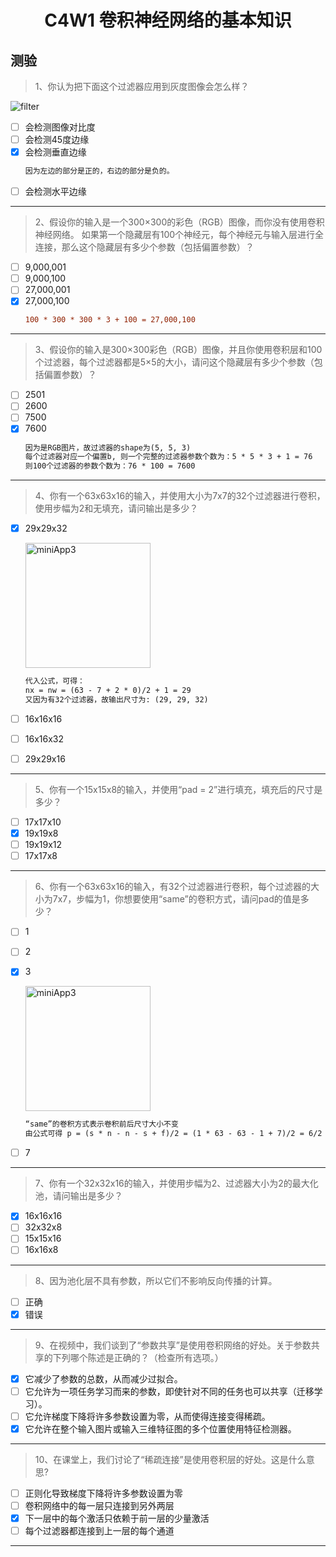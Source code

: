 <h1 align="center">C4W1 卷积神经网络的基本知识</h1>

## 测验

> 1、你认为把下面这个过滤器应用到灰度图像会怎么样？ 

![filter](./testAssests/C4W1/filter.jpg)
- [ ] 会检测图像对比度
- [ ] 会检测45度边缘
- [x] 会检测垂直边缘
    ```diff
    因为左边的部分是正的，右边的部分是负的。
    ```
- [ ] 会检测水平边缘
___
> 2、假设你的输入是一个300×300的彩色（RGB）图像，而你没有使用卷积神经网络。 如果第一个隐藏层有100个神经元，每个神经元与输入层进行全连接，那么这个隐藏层有多少个参数（包括偏置参数）？
- [ ] 9,000,001
- [ ] 9,000,100
- [ ] 27,000,001
- [x] 27,000,100
    ```diff
    100 * 300 * 300 * 3 + 100 = 27,000,100
    ```
___
> 3、假设你的输入是300×300彩色（RGB）图像，并且你使用卷积层和100个过滤器，每个过滤器都是5×5的大小，请问这个隐藏层有多少个参数（包括偏置参数）？
- [ ] 2501
- [ ] 2600
- [ ] 7500
- [x] 7600
    ```diff
    因为是RGB图片，故过滤器的shape为(5, 5, 3)
    每个过滤器对应一个偏置b, 则一个完整的过滤器参数个数为：5 * 5 * 3 + 1 = 76 
    则100个过滤器的参数个数为：76 * 100 = 7600
    ```
___
> 4、你有一个63x63x16的输入，并使用大小为7x7的32个过滤器进行卷积，使用步幅为2和无填充，请问输出是多少？

- [x] 29x29x32

    <img src="./testAssests/C4W1/formula1.jpg" width="200" alt="miniApp3"/>
    
    ```diff
    代入公式，可得：
    nx = nw = (63 - 7 + 2 * 0)/2 + 1 = 29
    又因为有32个过滤器，故输出尺寸为: (29, 29, 32)
    ```
    
- [ ] 16x16x16     
- [ ] 16x16x32
- [ ] 29x29x16
___
> 5、你有一个15x15x8的输入，并使用“pad = 2”进行填充，填充后的尺寸是多少？
- [ ] 17x17x10
- [x] 19x19x8
- [ ] 19x19x12
- [ ] 17x17x8
___
> 6、你有一个63x63x16的输入，有32个过滤器进行卷积，每个过滤器的大小为7x7，步幅为1，你想要使用“same”的卷积方式，请问pad的值是多少？
- [ ] 1
- [ ] 2
- [x] 3

    <img src="./testAssests/C4W1/formula1.jpg" width="200" alt="miniApp3"/>
    
    ```diff
    “same”的卷积方式表示卷积前后尺寸大小不变
    由公式可得 p = (s * n - n - s + f)/2 = (1 * 63 - 63 - 1 + 7)/2 = 6/2 = 3 
    ```

- [ ] 7
___
> 7、你有一个32x32x16的输入，并使用步幅为2、过滤器大小为2的最大化池，请问输出是多少？
- [x] 16x16x16
- [ ] 32x32x8
- [ ] 15x15x16
- [ ] 16x16x8
___
> 8、因为池化层不具有参数，所以它们不影响反向传播的计算。
- [ ] 正确
- [x] 错误
___
> 9、在视频中，我们谈到了“参数共享”是使用卷积网络的好处。关于参数共享的下列哪个陈述是正确的？（检查所有选项。）
- [x] 它减少了参数的总数，从而减少过拟合。
- [ ] 它允许为一项任务学习而来的参数，即使针对不同的任务也可以共享（迁移学习）。
- [ ] 它允许梯度下降将许多参数设置为零，从而使得连接变得稀疏。
- [x] 它允许在整个输入图片或输入三维特征图的多个位置使用特征检测器。
___
> 10、在课堂上，我们讨论了“稀疏连接”是使用卷积层的好处。这是什么意思?
- [ ] 正则化导致梯度下降将许多参数设置为零
- [ ] 卷积网络中的每一层只连接到另外两层
- [x] 下一层中的每个激活只依赖于前一层的少量激活
- [ ] 每个过滤器都连接到上一层的每个通道
___